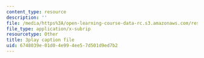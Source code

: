 ```yaml
---
content_type: resource
description: ''
file: /media/https%3A/open-learning-course-data-rc.s3.amazonaws.com/res-5-0001-digital-lab-techniques-manual-spring-2007/6748039e01d04e994ee57d501d9ed7b2_8djXBVSrDRw.srt
file_type: application/x-subrip
resourcetype: Other
title: 3play caption file
uid: 6748039e-01d0-4e99-4ee5-7d501d9ed7b2
---
```

